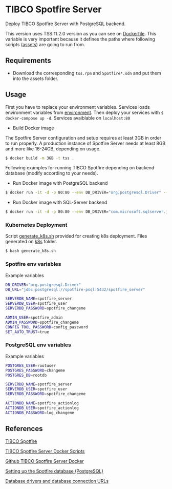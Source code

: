 # TIBCO Spotfire Server

Deploy TIBCO Spotfire Server with PostgreSQL backend.

This version uses TSS:11.2.0 version as you can see on [Dockerfile](Dockerfile). This variable is very important because it defines the paths where following scripts ([assets](assets)) are going to run from.

## Requirements

- Download the corresponding `tss.rpm` and `Spotfire*.sdn` and put them into the assets folder.

## Usage

First you have to replace your environment variables. Services loads environment variables from [environment](environment). Then deploy your services with `$ docker-compose up -d`. Services avaiblable on `localhost:80`

- Build Docker image

The Spotfire Server configuration and setup requires at least 3GB in order to run properly. A production instance of Spotfire Server needs at least 8GB and more like 16-24GB, depending on usage.

```sh
$ docker build -m 3GB -t tss .
```

Following examples for running TIBCO Spotfire depending on backend database (modify according to your needs).

- Run Docker image with PostgreSQL backend

```sh
$ docker run -it -d -p 80:80 --env DB_DRIVER="org.postgresql.Driver" --env DB_URL="jdbc:postgresql://spotfire-psql:5432/spotfire_server" --env SERVERDB_USER="spotfire_user" --env SERVERDB_PASSWORD="spotfire_changeme" --env CONFIG_TOOL_PASSWORD="config_password" --env ADMIN_USER="spotfire_admin" --env ADMIN_PASSWORD="spotfire_changeme" --env SET_AUTO_TRUST=false -m 6GB --cpus=2 --name tss103_linux tsslinux103_env
```

- Run Docker image with SQL-Server backend

```sh
$ docker run -it -d -p 80:80 --env DB_DRIVER="com.microsoft.sqlserver.jdbc.SQLServerDriver" --env DB_URL="jdbc:sqlserver://machine:1433;DatabaseName=spotfire1039_docker" --env SERVERDB_USER="spotfire1039" --env SERVERDB_PASSWORD="spotfire1039" --env CONFIG_TOOL_PASSWORD="spotfire" --env ADMIN_USER="spotfire" --env ADMIN_PASSWORD="spotfire" --env SET_AUTO_TRUST=false -m 6GB --cpus=2 --name tss103_linux tsslinux103_env
```

### Kubernetes Deployment

Script [generate_k8s.sh](generate_k8s.sh) provided for creating k8s deployment. Files generated on [k8s](k8s) folder.

```sh
$ bash generate_k8s.sh
```

### Spotfire env variables

Example variables

```sh
DB_DRIVER="org.postgresql.Driver"
DB_URL="jdbc:postgresql://spotfire-psql:5432/spotfire_server"

SERVERDB_NAME=spotfire_server
SERVERDB_USER=spotfire_user
SERVERDB_PASSWORD=spotfire_changeme

ADMIN_USER=spotfire_admin
ADMIN_PASSWORD=spotfire_changeme
CONFIG_TOOL_PASSWORD=config_password
SET_AUTO_TRUST=true
```

### PostgreSQL env variables

Example variables

```sh
POSTGRES_USER=rootuser
POSTGRES_PASSWORD=changeme
POSTGRES_DB=rootdb

SERVERDB_NAME=spotfire_server
SERVERDB_USER=spotfire_user
SERVERDB_PASSWORD=spotfire_changeme

ACTIONDB_NAME=spotfire_actionlog
ACTIONDB_USER=spotfire_actionlog
ACTIONDB_PASSWORD=log_changeme
```

## References

[TIBCO Spotfire](https://www.tibco.com/es/products/tibco-spotfire)

[TIBCO Spotfire Server Docker Scripts](https://community.tibco.com/wiki/tibco-spotfirer-server-docker-scripts)

[Github TIBCO Spotfire Server Docker](https://github.com/TIBCOSoftware/SpotfireDockerScripts)

[Setting up the Spotfire database (PostgreSQL)](https://docs.tibco.com/pub/spotfire_server/latest/doc/html/TIB_sfire_server_tsas_admin_help/server/topics/setting_up_the_spotfire_database_(postgresql).html)

[Database drivers and database connection URLs](https://docs.tibco.com/pub/spotfire_server/latest/doc/html/TIB_sfire_server_tsas_admin_help/server/topics/database_drivers_and_database_connection_urls.html)
